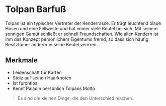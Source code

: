 # Tolpan Barfuß
Tolpan ist ein typischer Vertreter der Kenderrasse. Er trägt leuchtend blaue Hosen und eine Fellweste und hat immer viele Beutel bei sich. 
Mit seinem sonnigen Gemüt schließt er schnell Freundschaften. Wie allen Kendern ist ihm das Konzept persönlichem Eigentums fremd, so dass sich häufig Besitztümer anderer in seine Beutel verirren.
## Merkmale
* Leidenschaft für Karten
* Stolz auf seinen Haarknoten
* Ist furchtlos
* Kennt Paladin persönlich
Tolpans Motto
> Es sind die kleinen Dinge, die den Unterschied machen.